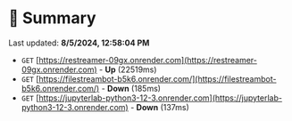 # 📖 Summary
Last updated: **8/5/2024, 12:58:04 PM**

- `GET` [https://restreamer-09gx.onrender.com](https://restreamer-09gx.onrender.com) - **Up** (22519ms)
- `GET` [https://filestreambot-b5k6.onrender.com/](https://filestreambot-b5k6.onrender.com/) - **Down** (185ms)
- `GET` [https://jupyterlab-python3-12-3.onrender.com](https://jupyterlab-python3-12-3.onrender.com) - **Down** (137ms)
